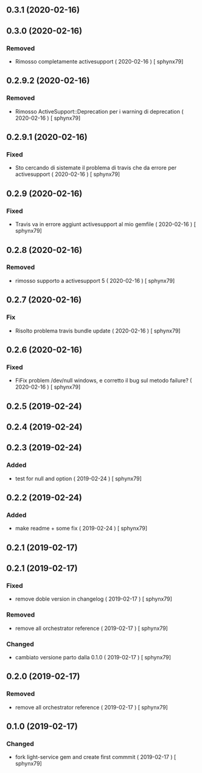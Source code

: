 ## 0.3.1 (2020-02-16)


## 0.3.0 (2020-02-16)
### Removed
-  Rimosso completamente activesupport  ( 2020-02-16 ) [ sphynx79]



## 0.2.9.2 (2020-02-16)
### Removed
-  Rimosso ActiveSupport::Deprecation per i warning di deprecation  ( 2020-02-16 ) [ sphynx79]



## 0.2.9.1 (2020-02-16)
### Fixed
-  Sto cercando di sistemate il problema di travis che da errore per activesupport  ( 2020-02-16 ) [ sphynx79]



## 0.2.9 (2020-02-16)
### Fixed
-  Travis va in errore aggiunt activesupport al mio gemfile  ( 2020-02-16 ) [ sphynx79]



## 0.2.8 (2020-02-16)
### Removed
-  rimosso supporto a activesupport 5  ( 2020-02-16 ) [ sphynx79]



## 0.2.7 (2020-02-16)
### Fix
-  Risolto problema travis bundle update  ( 2020-02-16 ) [ sphynx79]



## 0.2.6 (2020-02-16)
### Fixed
-  FiFix problem /dev/null windows, e corretto il bug sul metodo failure?  ( 2020-02-16 ) [ sphynx79]



## 0.2.5 (2019-02-24)


## 0.2.4 (2019-02-24)


## 0.2.3 (2019-02-24)
### Added
-  test for null and option  ( 2019-02-24 ) [ sphynx79]



## 0.2.2 (2019-02-24)
### Added
-  make readme + some fix  ( 2019-02-24 ) [ sphynx79]



## 0.2.1 (2019-02-17)


## 0.2.1 (2019-02-17)
### Fixed
-  remove doble version in changelog  ( 2019-02-17 ) [ sphynx79]

### Removed
-  remove all orchestrator reference  ( 2019-02-17 ) [ sphynx79]

### Changed
-  cambiato versione parto dalla 0.1.0  ( 2019-02-17 ) [ sphynx79]



## 0.2.0 (2019-02-17)
### Removed
-  remove all orchestrator reference  ( 2019-02-17 ) [ sphynx79]

## 0.1.0 (2019-02-17)
### Changed
-  fork light-service gem and create first commmit  ( 2019-02-17 ) [ sphynx79]
